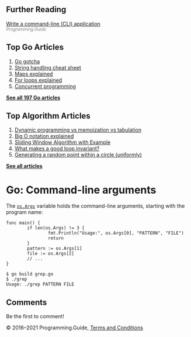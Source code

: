 <span class="underline"></span>

<span class="underline"></span>

Further Reading
---------------

[Write a command-line (CLI) application](write-command-line-application.html)  
<span style="color: grey; font-style: italic; font-size: smaller">Programming.Guide</span>

Top Go Articles
---------------

1.  [Go gotcha](go-gotcha.html)
2.  [String handling cheat sheet](string-functions-reference-cheat-sheet.html)
3.  [Maps explained](maps-explained.html)
4.  [For loops explained](for-loop.html)
5.  [Concurrent programming](go-concurrency-tutorial.html)

[**See all 197 Go articles**](index.html)

<span class="underline"></span>

Top Algorithm Articles
----------------------

1.  [Dynamic programming vs memoization vs tabulation](../dynamic-programming-vs-memoization-vs-tabulation.html)
2.  [Big O notation explained](../big-o-notation-explained.html)
3.  [Sliding Window Algorithm with Example](../sliding-window-example.html)
4.  [What makes a good loop invariant?](../what-makes-a-good-loop-invariant.html)
5.  [Generating a random point within a circle (uniformly)](../random-point-within-circle.html)

[**See all articles**](../index.html)

Go: Command-line arguments
==========================

The [`os.Args`](https://golang.org/pkg/os/#pkg-variables) variable holds the command-line arguments, starting with the program name:

    func main() {
            if len(os.Args) != 3 {
                    fmt.Println("Usage:", os.Args[0], "PATTERN", "FILE")
                    return
            }
            pattern := os.Args[1]
            file := os.Args[2]
            // ...
    }

    $ go build grep.go
    $ ./grep
    Usage: ./grep PATTERN FILE

Comments
--------

Be the first to comment!

© 2016–2021 Programming.Guide, [Terms and Conditions](../terms-and-conditions.html)
